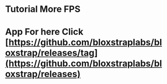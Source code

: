 # Tutorial More FPS
# App For here Click [https://github.com/bloxstraplabs/bloxstrap/releases/tag](https://github.com/bloxstraplabs/bloxstrap/releases)
